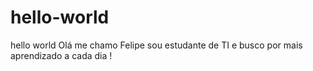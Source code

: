# hello-world
hello world 
Olá me chamo Felipe sou estudante de TI e busco por mais aprendizado a cada dia !
